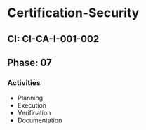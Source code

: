 # Certification-Security

## CI: CI-CA-I-001-002
## Phase: 07

### Activities
- Planning
- Execution
- Verification
- Documentation
